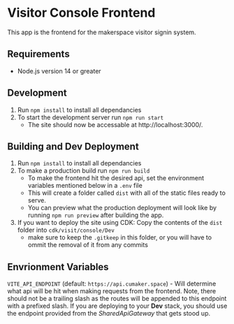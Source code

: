 # Visitor Console Frontend

This app is the frontend for the makerspace visitor signin system.

## Requirements

- Node.js version 14 or greater

## Development

1. Run `npm install` to install all dependancies
2. To start the development server run `npm run start`
   - The site should now be accessable at http://localhost:3000/.

## Building and Dev Deployment

1. Run `npm install` to install all dependancies
2. To make a production build run `npm run build`
   - To make the frontend hit the desired api, set the environment variables mentioned below in a `.env` file
   - This will create a folder called `dist` with all of the static files ready to serve.
   - You can preview what the production deployment will look like by running `npm run preview` after building the app.
3. If you want to deploy the site using CDK: Copy the contents of the `dist` folder into `cdk/visit/console/Dev`
   - make sure to keep the `.gitkeep` in this folder, or you will have to ommit the removal of it from any commits

## Envrionment Variables

`VITE_API_ENDPOINT` (default: `https://api.cumaker.space`) - Will determine what api will be hit when making requests from the frontend. Note, there should not be a trailing slash as the routes will be appended to this endpoint with a prefixed slash. If you are deploying to your **Dev** stack, you should use the endpoint provided from the _SharedApiGateway_ that gets stood up.
